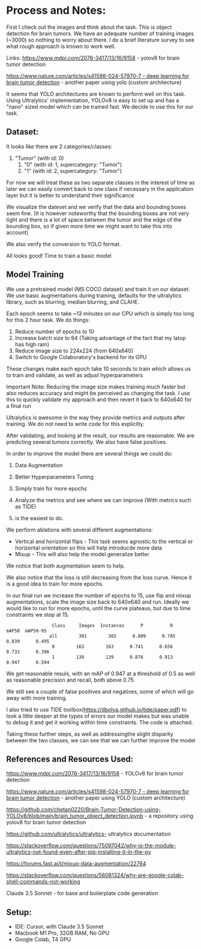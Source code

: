 
# Process and Notes:

First I check out the images and think about the task. This is object detection for brain tumors. We have an adequate number of training images (~3000) so nothing to worry about there. I do a brief literature survey to see what rough approach is known to work well.

Links:
https://www.mdpi.com/2076-3417/13/16/9158 - yolov8 for brain tumor detection

[https://www.nature.com/articles/s41598-024-57970-7 - deep learning for brain tumor detection](https://arxiv.org/pdf/2307.16412) - another paper using yolo (custom architecture)

It seems that YOLO architectures are known to perform well on this task. Using Ultralytics' implementation, YOLOv8 is easy to set up and has a "nano" sized model which can be trained fast. We decide to use this for our task.



## Dataset:

It looks like there are 2 categories/classes:

1. "Tumor" (with id: 0)
    1. "0" (with id: 1, supercategory: "Tumor")
    2. "1" (with id: 2, supercategory: "Tumor")

For now we will treat these as two separate classes in the interest of time as later we can easily convert back to one class if necessary in the application layer but it is better to understand their significance

We visualize the dateset and we verify that the data and bounding boxes seem fine. (It is however noteworthy that the bounding boxes are not very tight and there is a lot of space between the tumor and the edge of the bounding box, so if given more time we might want to take this into account)

We also verify the conversion to YOLO format. 

All looks good! Time to train a basic model

## Model Training

We use a pretrained model (MS COCO dataset) and train it on our dataset. We use basic augmentations during training, defaults for the ultralytics library, such as blurring, median blurring, and CLAHE.



Each epoch seems to take ~13 minutes on our CPU which is simply too long for this 2 hour task. We do things:

1. Reduce number of epochs to 10
2. Increase batch size to 64 (Taking advantage of the fact that my latop has high ram)
3. Reduce image size to 224x224 (from 640x640)
4. Switch to Google Colaboratory's backend for its GPU

These changes make each epoch take 10 seconds to train which allows us to train and validate, as well as adjust hyperparameters

Important Note: Reducing the image size makes training much faster but also reduces accuracy and might be perceived as changing the task. I use this to quickly validate my approach and then revert it back to 640x640 for a final run


Ultralytics is awesome in the way they provide metrics and outputs after training. We do not need to write code for this explicitly.

After validating, and looking at the result, our results are reasonable. We are predicting several tumors correctly. We also have false positives.

In order to improve the model there are several things we could do:

1. Data Augmentation
2. Better Hyperparameters Tuning
3. Simply train for more epochs
4. Analyze the metrics and see where we can improve (With metrics such as TIDE)


1. is the easiest to do.

We perform ablations with several different augmentations:

* Vertical and horizontal flips - This task seems agnostic to the vertical or horizontal orientation so this will help introducde more data
* Mixup - This will also help the model generalize better

We notice that both augmentation seem to help.

We also notice that the loss is still decreasing from the loss curve. Hence it is a good idea to train for more epochs.

In our final run we increase the number of epochs to 15, use flip and mixup augmentations, scale the image size back to 640x640 and run. Ideally we would like to run for more epochs, until the curve plateaus, but due to time constraints we stop at 15.

                     Class     Images  Instances      P          R      mAP50  mAP50-95
                    all        301        302      0.809      0.785      0.839      0.495
                     0        163        163      0.741      0.656      0.732      0.396
                     1        138        139      0.876      0.913      0.947      0.594

We get reasonable resuls, with an mAP of 0.947 at a threshold of 0.5 as well as reasonable precision and recall, both above 0.75

We still see a couple of false positives and negatives, some of which will go away with more training.

I also tried to use TIDE toolbox(https://dbolya.github.io/tide/paper.pdf) to look a little deeper at the types of errors our model makes but was unable to debug it and get it working within time constraints. The code is attached.

Taking these further steps, as well as addressingthe slight disparity between the two classes, we can see that we can further improve the model
    


## References and Resources Used:

https://www.mdpi.com/2076-3417/13/16/9158 - YOLOv8 for brain tumor detection

[https://www.nature.com/articles/s41598-024-57970-7 - deep learning for brain tumor detection](https://arxiv.org/pdf/2307.16412) - another paper using YOLO (custom architecture)

https://github.com/chetan0220/Brain-Tumor-Detection-using-YOLOv8/blob/main/brain_tumor_object_detection.ipynb - a repository using yolov8 for brain tumor detection

https://github.com/ultralytics/ultralytics- ultralytics documentation

https://stackoverflow.com/questions/75097042/why-is-the-module-ultralytics-not-found-even-after-pip-installing-it-in-the-py

https://forums.fast.ai/t/mixup-data-augmentation/22764

https://stackoverflow.com/questions/56081324/why-are-google-colab-shell-commands-not-working

Claude 3.5 Sonnet - for base and boilerplate code generation

## Setup:
* IDE: Cursor, with Claude 3.5 Sonnet
* Macbook M1 Pro, 32GB RAM, No GPU
* Google Colab, T4 GPU
